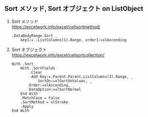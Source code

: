 ## Sort メソッド, Sort オブジェクト on ListObject

1. Sort メソッド  
   https://excelwork.info/excel/cellsortmethod/

    ```
    .DataBodyRange.Sort _
        key1:= .ListColumns(1).Range, order1:=xlAscending
    ```

1. Sort オブジェクト  
   https://excelwork.info/excel/cellsortcollection/

    ```
    With .Sort
        With .SortFields
            .Clear
            .Add Key:=.Parent.Parent.ListColumns(3).Range, _
                SortOn:=xlSortOnValues, _
            Order:=xlAscending, _
            DataOption:=xlSortNormal
        End With
        .MatchCase = False
        .SortMethod = xlStroke
        .Apply
    End With
    ```
